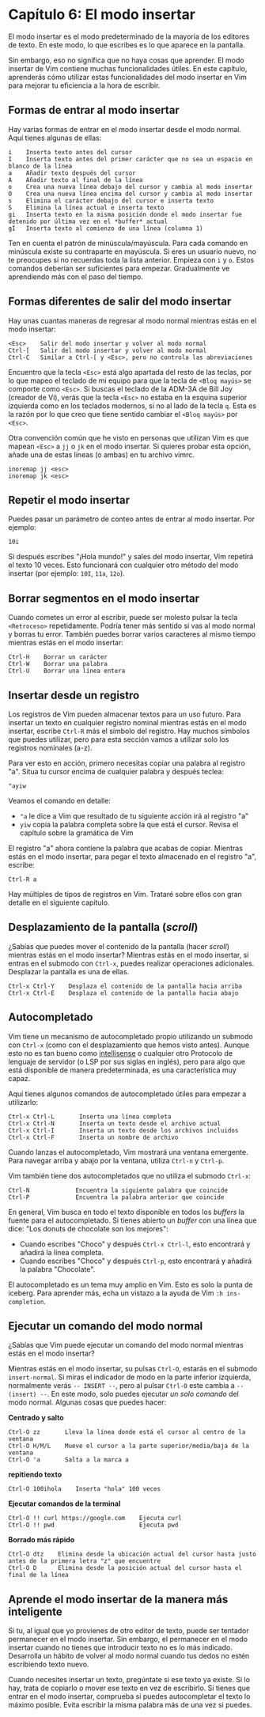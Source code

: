 # Capítulo 6: El modo insertar

El modo insertar es el modo predeterminado de la mayoría de los editores de texto. En este modo, lo que escribes es lo que aparece en la pantalla.

Sin embargo, eso no significa que no haya cosas que aprender. El modo insertar de Vim contiene muchas funcionalidades útiles. En este capítulo, aprenderás cómo utilizar estas funcionalidades del modo insertar en Vim para mejorar tu eficiencia a la hora de escribir.

## Formas de entrar al modo insertar

Hay varias formas de entrar en el modo insertar desde el modo normal. Aquí tienes algunas de ellas:

```text
i    Inserta texto antes del cursor
I    Inserta texto antes del primer carácter que no sea un espacio en blanco de la línea
a    Añadir texto después del cursor
A    Añadir texto al final de la línea
o    Crea una nueva línea debajo del cursor y cambia al modo insertar
O    Crea una nueva línea encima del cursor y cambia al modo insertar
s    Elimina el carácter debajo del cursor e inserta texto
S    Elimina la línea actual e inserta texto
gi   Inserta texto en la misma posición donde el modo insertar fue detenido por última vez en el *buffer* actual
gI   Inserta texto al comienzo de una línea (columna 1)
```

Ten en cuenta el patrón de minúscula/mayúscula. Para cada comando en minúscula existe su contraparte en mayúscula. Si eres un usuario nuevo, no te preocupes si no recuerdas toda la lista anterior. Empieza con `i` y `o`. Estos comandos deberían ser suficientes para empezar. Gradualmente ve aprendiendo más con el paso del tiempo.

## Formas diferentes de salir del modo insertar

Hay unas cuantas maneras de regresar al modo normal mientras estás en el modo insertar:

```text
<Esc>    Salir del modo insertar y volver al modo normal
Ctrl-[   Salir del modo insertar y volver al modo normal
Ctrl-C   Similar a Ctrl-[ y <Esc>, pero no controla las abreviaciones
```

Encuentro que la tecla `<Esc>` está algo apartada del resto de las teclas, por lo que mapeo el teclado de mi equipo para que la tecla de `<Bloq mayús>` se comporte como `<Esc>`. Si buscas el teclado de la ADM-3A de Bill Joy \(creador de Vi\), verás que la tecla `<Esc>` no estaba en la esquina superior izquierda como en los teclados modernos, si no al lado de la tecla `q`. Esta es la razón por lo que creo que tiene sentido cambiar el `<Bloq mayús>` por `<Esc>`.

Otra convención común que he visto en personas que utilizan Vim es que mapean `<Esc>` a `jj` o `jk` en el modo insertar. Si quieres probar esta opción, añade una de estas líneas \(o ambas\) en tu archivo vimrc.

```text
inoremap jj <esc>
inoremap jk <esc>
```

## Repetir el modo insertar

Puedes pasar un parámetro de conteo antes de entrar al modo insertar. Por ejemplo:

```text
10i
```

Si después escribes "¡Hola mundo!" y sales del modo insertar, Vim repetirá el texto 10 veces. Esto funcionará con cualquier otro método del modo insertar \(por ejemplo: `10I`, `11a`, `12o`\).

## Borrar segmentos en el modo insertar

Cuando cometes un error al escribir, puede ser molesto pulsar la tecla `<Retroceso>` repetidamente. Podría tener más sentido si vas al modo normal y borras tu error. También puedes borrar varios caracteres al mismo tiempo mientras estás en el modo insertar:

```text
Ctrl-H    Borrar un carácter
Ctrl-W    Borrar una palabra
Ctrl-U    Borrar una línea entera
```

## Insertar desde un registro

Los registros de Vim pueden almacenar textos para un uso futuro. Para insertar un texto en cualquier registro nominal mientras estás en el modo insertar, escribe `Ctrl-R` más el símbolo del registro. Hay muchos símbolos que puedes utilizar, pero para esta sección vamos a utilizar solo los registros nominales \(a-z\).

Para ver esto en acción, primero necesitas copiar una palabra al registro "a". Situa tu cursor encima de cualquier palabra y después teclea:

```text
"ayiw
```

Veamos el comando en detalle:

* `"a` le dice a Vim que resultado de tu siguiente acción irá al registro "a"
* `yiw` copia la palabra completa sobre la que está el cursor. Revisa el capítulo sobre la gramática de Vim

El registro "a" ahora contiene la palabra que acabas de copiar. Mientras estás en el modo insertar, para pegar el texto almacenado en el registro "a", escribe:

```text
Ctrl-R a
```

Hay múltiples de tipos de registros en Vim. Trataré sobre ellos con gran detalle en el siguiente capítulo.

## Desplazamiento de la pantalla \(_scroll_\)

¿Sabías que puedes mover el contenido de la pantalla \(hacer _scroll_\) mientras estás en el modo insertar? Mientras estás en el modo insertar, si entras en el submodo con `Ctrl-x`, puedes realizar operaciones adicionales. Desplazar la pantalla es una de ellas.

```text
Ctrl-x Ctrl-Y    Desplaza el contenido de la pantalla hacia arriba
Ctrl-x Ctrl-E    Desplaza el contenido de la pantalla hacia abajo
```

## Autocompletado

Vim tiene un mecanismo de autocompletado propio utilizando un submodo con `Ctrl-x` \(como con el desplazamiento que hemos visto antes\). Aunque esto no es tan bueno como [intellisense](https://code.visualstudio.com/docs/editor/intellisense) o cualquier otro Protocolo de lenguaje de servidor \(o LSP por sus siglas en inglés\), pero para algo que está disponible de manera predeterminada, es una característica muy capaz.

Aquí tienes algunos comandos de autocompletado útiles para empezar a utilizarlo:

```text
Ctrl-x Ctrl-L       Inserta una línea completa
Ctrl-x Ctrl-N       Inserta un texto desde el archivo actual
Ctrl-x Ctrl-I       Inserta un texto desde los archivos incluidos
Ctrl-x Ctrl-F       Inserta un nombre de archivo
```

Cuando lanzas el autocompletado, Vim mostrará una ventana emergente. Para navegar arriba y abajo por la ventana, utiliza `Ctrl-n` y `Ctrl-p`.

Vim también tiene dos autocompletados que no utiliza el submodo `Ctrl-x`:

```text
Ctrl-N             Encuentra la siguiente palabra que coincide
Ctrl-P             Encuentra la palabra anterior que coincide
```

En general, Vim busca en todo el texto disponible en todos los _buffers_ la fuente para el autocompletado. Si tienes abierto un _buffer_ con una línea que dice: "Los donuts de chocolate son los mejores":

* Cuando escribes "Choco" y después `Ctrl-x Ctrl-l`, esto encontrará y añadirá la línea completa.
* Cuando escribes "Choco" y después `Ctrl-p`, esto encontrará y añadirá la palabra "Chocolate".

El autocompletado es un tema muy amplio en Vim. Esto es solo la punta de iceberg. Para aprender más, echa un vistazo a la ayuda de Vim `:h ins-completion`.

## Ejecutar un comando del modo normal

¿Sabías que Vim puede ejecutar un comando del modo normal mientras estás en el modo insertar?

Mientras estás en el modo insertar, su pulsas `Ctrl-O`, estarás en el submodo `insert-normal`. Si miras el indicador de modo en la parte inferior izquierda, normalmente verás `-- INSERT --`, pero al pulsar `Ctrl-O` este cambia a `-- (insert) --`. En este modo, solo puedes ejecutar _un solo comando_ del modo normal. Algunas cosas que puedes hacer:

**Centrado y salto**

```text
Ctrl-O zz       Lleva la línea donde está el cursor al centro de la ventana
Ctrl-O H/M/L    Mueve el cursor a la parte superior/media/baja de la ventana
Ctrl-O 'a       Salta a la marca a
```

**repitiendo texto**

```text
Ctrl-O 100ihola    Inserta "hola" 100 veces
```

**Ejecutar comandos de la terminal**

```text
Ctrl-O !! curl https://google.com    Ejecuta curl
Ctrl-O !! pwd                        Ejecuta pwd
```

**Borrado más rápido**

```text
Ctrl-O dtz    Elimina desde la ubicación actual del cursor hasta justo antes de la primera letra "z" que encuentre
Ctrl-O D      Elimina desde la posición actual del cursor hasta el final de la línea
```

## Aprende el modo insertar de la manera más inteligente

Si tu, al igual que yo provienes de otro editor de texto, puede ser tentador permanecer en el modo insertar. Sin embargo, el permanecer en el modo insertar cuando no tienes que introducir texto no es lo más indicado. Desarrolla un hábito de volver al modo normal cuando tus dedos no estén escribiendo texto nuevo.

Cuando necesites insertar un texto, pregúntate si ese texto ya existe. Si lo hay, trata de copiarlo o mover ese texto en vez de escribirlo. Si tienes que entrar en el modo insertar, comprueba si puedes autocompletar el texto lo máximo posible. Evita escribir la misma palabra más de una vez si puedes.

